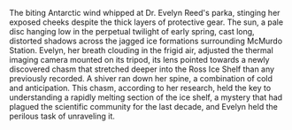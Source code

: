 The biting Antarctic wind whipped at Dr. Evelyn Reed's parka, stinging her exposed cheeks despite the thick layers of protective gear.  The sun, a pale disc hanging low in the perpetual twilight of early spring, cast long, distorted shadows across the jagged ice formations surrounding McMurdo Station.  Evelyn, her breath clouding in the frigid air, adjusted the thermal imaging camera mounted on its tripod, its lens pointed towards a newly discovered chasm that stretched deeper into the Ross Ice Shelf than any previously recorded.  A shiver ran down her spine, a combination of cold and anticipation.  This chasm, according to her research, held the key to understanding a rapidly melting section of the ice shelf, a mystery that had plagued the scientific community for the last decade, and Evelyn held the perilous task of unraveling it.
